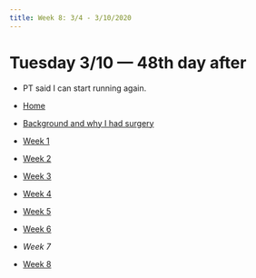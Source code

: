 ```yaml
---
title: Week 8: 3/4 - 3/10/2020
---
```


# Tuesday 3/10 — 48th day after

* PT said I can start running again.

* [Home](/blog)
* [Background and why I had surgery](/background.md)
* [Week 1](/week-1.md)
* [Week 2](/week-2.md)
* [Week 3](/week-3.md)
* [Week 4](/week-4.md)
* [Week 5](/week-5.md)
* [Week 6](/week-6.md)
* *Week 7*
* [Week 8](/week-8.md)